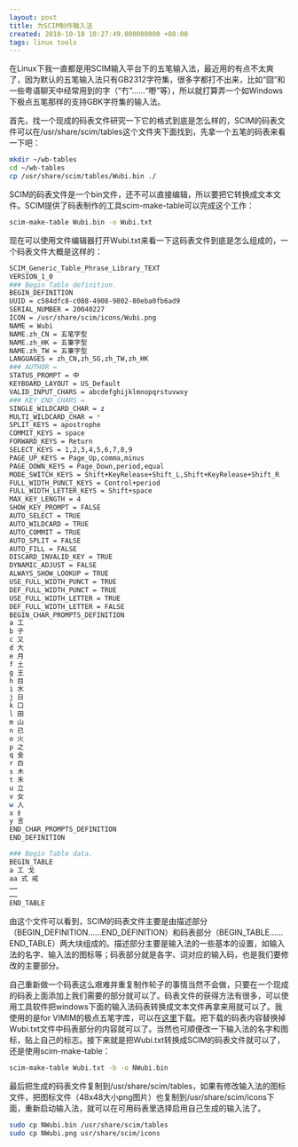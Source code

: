 ```yaml
---
layout: post
title: 为SCIM制作输入法
created: 2010-10-18 10:27:49.000000000 +08:00
tags: linux tools
---
```


在Linux下我一直都是用SCIM输入平台下的五笔输入法，最近用的有点不太爽了，因为默认的五笔输入法只有GB2312字符集，很多字都打不出来，比如“囧”和一些粤语聊天中经常用到的字（“冇”……“嘢”等），所以就打算弄一个如Windows下极点五笔那样的支持GBK字符集的输入法。

首先，找一个现成的码表文件研究一下它的格式到底是怎么样的，SCIM的码表文件可以在/usr/share/scim/tables这个文件夹下面找到，先拿一个五笔的码表来看一下吧：

```bash
mkdir ~/wb-tables
cd ~/wb-tables
cp /usr/share/scim/tables/Wubi.bin ./
```

SCIM的码表文件是一个bin文件，还不可以直接编辑，所以要把它转换成文本文件。SCIM提供了码表制作的工具scim-make-table可以完成这个工作：

```bash
scim-make-table Wubi.bin -o Wubi.txt
```

现在可以使用文件编辑器打开Wubi.txt来看一下这码表文件到底是怎么组成的，一个码表文件大概是这样的：

```bash
SCIM_Generic_Table_Phrase_Library_TEXT
VERSION_1_0
### Begin Table definition.
BEGIN_DEFINITION
UUID = c584dfc8-c088-4908-9802-80eba0fb6ad9
SERIAL_NUMBER = 20040227
ICON = /usr/share/scim/icons/Wubi.png
NAME = Wubi
NAME.zh_CN = 五笔字型
NAME.zh_HK = 五筆字型
NAME.zh_TW = 五筆字型
LANGUAGES = zh_CN,zh_SG,zh_TW,zh_HK
### AUTHOR =
STATUS_PROMPT = 中
KEYBOARD_LAYOUT = US_Default
VALID_INPUT_CHARS = abcdefghijklmnopqrstuvwxy
### KEY_END_CHARS =
SINGLE_WILDCARD_CHAR = z
MULTI_WILDCARD_CHAR = *
SPLIT_KEYS = apostrophe
COMMIT_KEYS = space
FORWARD_KEYS = Return
SELECT_KEYS = 1,2,3,4,5,6,7,8,9
PAGE_UP_KEYS = Page_Up,comma,minus
PAGE_DOWN_KEYS = Page_Down,period,equal
MODE_SWITCH_KEYS = Shift+KeyRelease+Shift_L,Shift+KeyRelease+Shift_R
FULL_WIDTH_PUNCT_KEYS = Control+period
FULL_WIDTH_LETTER_KEYS = Shift+space
MAX_KEY_LENGTH = 4
SHOW_KEY_PROMPT = FALSE
AUTO_SELECT = TRUE
AUTO_WILDCARD = TRUE
AUTO_COMMIT = TRUE
AUTO_SPLIT = FALSE
AUTO_FILL = FALSE
DISCARD_INVALID_KEY = TRUE
DYNAMIC_ADJUST = FALSE
ALWAYS_SHOW_LOOKUP = TRUE
USE_FULL_WIDTH_PUNCT = TRUE
DEF_FULL_WIDTH_PUNCT = TRUE
USE_FULL_WIDTH_LETTER = TRUE
DEF_FULL_WIDTH_LETTER = FALSE
BEGIN_CHAR_PROMPTS_DEFINITION
a 工
b 子
c 又
d 大
e 月
f 土
g 王
h 目
i 水
j 日
k 口
l 田
m 山
n 已
o 火
p 之
q 金
r 白
s 木
t 禾
u 立
v 女
w 人
x 纟
y 言
END_CHAR_PROMPTS_DEFINITION
END_DEFINITION

### Begin Table data.
BEGIN_TABLE
a 工 戈
aa 式 戒
……
……
END_TABLE
```

由这个文件可以看到，SCIM的码表文件主要是由描述部分（BEGIN_DEFINITION……END_DEFINITION）和码表部分（BEGIN_TABLE……END_TABLE）两大块组成的。描述部分主要是输入法的一些基本的设置，如输入法的名字、输入法的图标等；码表部分就是各字、词对应的输入码，也是我们要修改的主要部分。

自己重新做一个码表这么艰难并重复制作轮子的事情当然不会做，只要在一个现成的码表上面添加上我们需要的部分就可以了。码表文件的获得方法有很多，可以使 用工具软件把windows下面的输入法码表转换成文本文件再拿来用就可以了。我使用的是for VIMIM的极点五笔字库，可以在[这里](http://code.google.com/p/vimim-data/wiki/Download)下载。把下载的码表内容替换掉Wubi.txt文件中码表部分的内容就可以了。当然也可顺便改一下输入法的名字和图标，贴上自己的标志。接下来就是把Wubi.txt转换成SCIM的码表文件就可以了，还是使用scim-make-table：

```bash
scim-make-table Wubi.txt -b -o NWubi.bin
```

最后把生成的码表文件复制到/usr/share/scim/tables，如果有修改输入法的图标文件，把图标文件（48x48大小png图片）也复制到/usr/share/scim/icons下面，重新启动输入法，就可以在可用码表里选择启用自己生成的输入法了。

```bash
sudo cp NWubi.bin /usr/share/scim/tables
sudo cp NWubi.png usr/share/scim/icons
```
